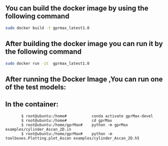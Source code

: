 
## You can build the docker image by using the following command
``` bash
sudo docker build -t gprmax_latest1.0
```
## After building the docker image you can run it by the following command
```bash
sudo docker run -it  gprmax_latest1.0
```
## After running the Docker Image ,You can run one of the test models:
## In the container:
```
       $ root@ubuntu:/home#           conda activate gprMax-devel
       $ root@ubuntu:/home#           cd gprMax
       $ root@ubuntu:/home/gprMax#    python -m gprMax examples/cylinder_Ascan_2D.in
       $ root@ubuntu:/home/gprMax#    python -m toolboxes.Plotting.plot_Ascan examples/cylinder_Ascan_2D.h5
```
